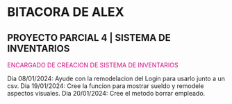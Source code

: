 # BITACORA DE ALEX

## PROYECTO PARCIAL 4 | SISTEMA DE INVENTARIOS

<span style="color:#d41089">ENCARGADO DE CREACION DE SISTEMA DE INVENTARIOS</span>

Dia 08/01/2024: Ayude con la remodelacion del Login para usarlo junto a un csv.
Dia 19/01/2024: Cree la funcion para mostrar sueldo y remodele aspectos visuales.
Dia 20/01/2024: Cree el metodo borrar empleado.